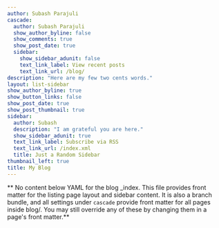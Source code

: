 ```yaml
---
author: Subash Parajuli
cascade:
  author: Subash Parajuli
  show_author_byline: false
  show_comments: true
  show_post_date: true
  sidebar:
    show_sidebar_adunit: false
    text_link_label: View recent posts
    text_link_url: /blog/
description: "Here are my few two cents words."
layout: list-sidebar
show_author_byline: true
show_button_links: false
show_post_date: true
show_post_thumbnail: true
sidebar:
  author: Subash
  description: "I am grateful you are here."
  show_sidebar_adunit: true
  text_link_label: Subscribe via RSS
  text_link_url: /index.xml
  title: Just a Random Sidebar
thumbnail_left: true
title: My Blog
---
```


** No content below YAML for the blog _index. This file provides front matter for the listing page layout and sidebar content. It is also a branch bundle, and all settings under `cascade` provide front matter for all pages inside blog/. You may still override any of these by changing them in a page's front matter.**
